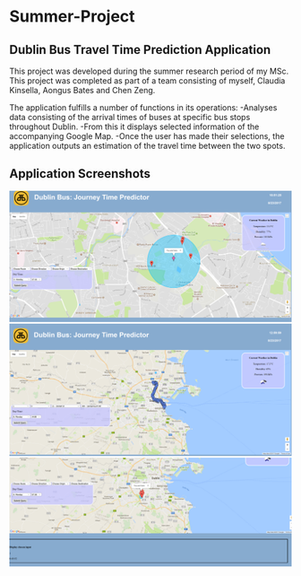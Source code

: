 # Summer-Project
## Dublin Bus Travel Time Prediction Application

This project was developed during the summer research period of my MSc. This project was completed as part of a team consisting of myself, Claudia Kinsella, Aongus Bates and Chen Zeng. 

The application fulfills a number of functions in its operations:
-Analyses data consisting of the arrival times of buses at specific bus stops throughout Dublin.
-From this it displays selected information of the accompanying Google Map.
-Once the user has made their selections, the application outputs an estimation of the travel time between the two spots.

## Application Screenshots

<img src ="./Dublin Bus Stops in vicinity.PNG">

<img src ="./Display of selected route.PNG">

<img src ="./Output of predicted travel time based on selections.PNG">
